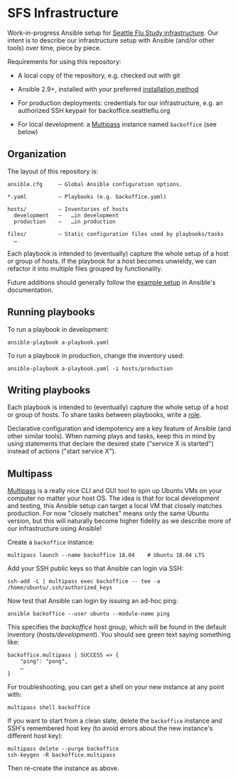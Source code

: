 # SFS Infrastructure

Work-in-progress Ansible setup for [Seattle Flu Study
infrastructure](https://github.com/seattleflu/documentation/wiki/infrastructure).
Our intent is to describe our infrastructure setup with Ansible (and/or other
tools) over time, piece by piece.

Requirements for using this repository:

  - A local copy of the repository, e.g. checked out with git

  - Ansible 2.9+, installed with your preferred
    [installation method](https://docs.ansible.com/ansible/latest/installation_guide/intro_installation.html)

  - For production deployments: credentials for our infrastructure, e.g. an
    authorized SSH keypair for backoffice.seattleflu.org

  - For local development: a [Multipass](https://multipass.run) instance named
    `backoffice` (see below)


## Organization

The layout of this repository is:

    ansible.cfg     — Global Ansible configuration options.

    *.yaml          — Playbooks (e.g. backoffice.yaml)

    hosts/          — Inventories of hosts
      development   —   …in development
      production    —   …in production

    files/          — Static configuration files used by playbooks/tasks
      …

Each playbook is intended to (eventually) capture the whole setup of a host or
group of hosts.  If the playbook for a host becomes unwieldy, we can refactor
it into multiple files grouped by functionality.

Future additions should generally follow the [example
setup](https://docs.ansible.com/ansible/latest/user_guide/sample_setup.html) in
Ansible's documentation.


## Running playbooks

To run a playbook in development:

    ansible-playbook a-playbook.yaml

To run a playbook in production, change the inventory used:

    ansible-playbook a-playbook.yaml -i hosts/production


## Writing playbooks

Each playbook is intended to (eventually) capture the whole setup of a host or
group of hosts.  To share tasks between playbooks, write a
[role](https://docs.ansible.com/ansible/latest/user_guide/playbooks_reuse_roles.html).

Declarative configuration and idempotency are a key feature of Ansible (and
other similar tools).  When naming plays and tasks, keep this in mind by using
statements that declare the desired state ("service X is started") instead of
actions ("start service X").


## Multipass

[Multipass](https://multipass.run) is a really nice CLI and GUI tool to spin up
Ubuntu VMs on your computer no matter your host OS.  The idea is that for local
development and testing, this Ansible setup can target a local VM that closely
matches production.  For now "closely matches" means only the same Ubuntu
version, but this will naturally become higher fidelity as we describe more of
our infrastructure using Ansible!

Create a `backoffice` instance:

    multipass launch --name backoffice 18.04    # Ubuntu 18.04 LTS

Add your SSH public keys so that Ansible can login via SSH:

    ssh-add -L | multipass exec backoffice -- tee -a /home/ubuntu/.ssh/authorized_keys

Now test that Ansible can login by issuing an ad-hoc ping:

    ansible backoffice --user ubuntu --module-name ping

This specifies the *backoffice* host group, which will be found in the default
inventory (*hosts/development*).  You should see green text saying something like:

    backoffice.multipass | SUCCESS => {
        "ping": "pong",
        …
    }

For troubleshooting, you can get a shell on your new instance at any point
with:

    multipass shell backoffice

If you want to start from a clean slate, delete the `backoffice` instance and
SSH's remembered host key (to avoid errors about the new instance's different
host key):

    multipass delete --purge backoffice
    ssh-keygen -R backoffice.multipass

Then re-create the instance as above.
